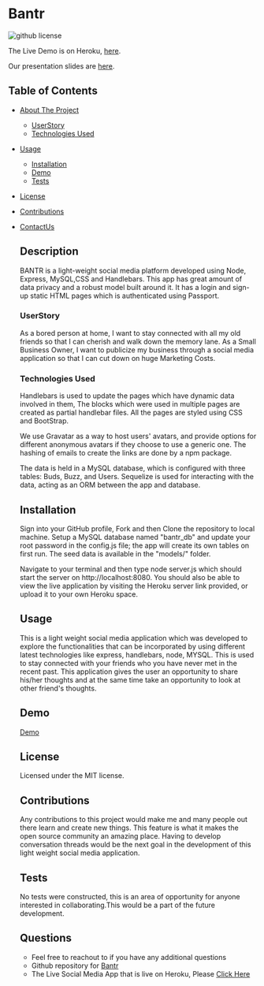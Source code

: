  # Bantr

  ![github license](https://img.shields.io/badge/license-MIT-blue.svg)
  
  The Live Demo is on Heroku, [here](https://dry-fjord-65104.herokuapp.com/).

  Our presentation slides are [here](https://docs.google.com/presentation/d/1NbvGBX7XsGRq_13v1C-1ugE4SBc4aPLofeX8D86xtco/edit?usp=sharing).

  ## Table of Contents
  
- [About The Project](#description)
  - [UserStory](#userstory)
  - [Technologies Used](#technologiesused)
- [Usage](#usage)
  - [Installation](#installation)
  - [Demo](#demo)
  - [Tests](#tests)
- [License](#license)
- [Contributions](#contributions)
- [ContactUs](#questions)

  ## Description
  BANTR is a light-weight social media platform developed using Node, Express, MySQL,CSS and Handlebars. This app has great amount of data privacy and a robust model built around it. It has a login and sign-up static HTML pages which is authenticated using Passport. 

  ### UserStory
  As a bored person at home, I want to stay connected with all my old friends so that I can cherish and walk down the memory lane.
  As a Small Business Owner, I want to publicize my business through a social media application so that I can cut down on huge Marketing Costs.

  ### Technologies Used
  Handlebars is used to update the pages which have dynamic data involved in them, The blocks which were used in multiple pages are created as partial handlebar files. All the pages are styled using CSS and BootStrap. 

  We use Gravatar as a way to host users' avatars, and provide options for different anonymous avatars if they choose to use a generic one. The hashing of emails to create the links are done by a npm package.

  The data is held in a MySQL database, which is configured with three tables: Buds, Buzz, and Users. Sequelize is used for interacting with the data, acting as an ORM between the app and database.

  ## Installation
  Sign into your GitHub profile, Fork and then Clone the repository to local machine. Setup a MySQL database named "bantr_db" and update your root password in the config.js file; the app will create its own tables on first run. The seed data is available in the "models/" folder.
  
  Navigate to your terminal and then type node server.js which should start the server on http://localhost:8080. You should also be able to view the live application by visiting the Heroku server link provided, or upload it to your own Heroku space.

  ## Usage
  This is a light weight social media application which was developed to explore the functionalities that can be incorporated by using different latest technologies like express, handlebars, node, MYSQL. This is used to stay connected with your friends who you have never met in the recent past. This application gives the user an opportunity to share his/her thoughts and at the same time take an opportunity to look at other friend's thoughts.

  ## Demo

  [Demo](https://dry-fjord-65104.herokuapp.com/)

  ## License
  Licensed under the MIT license.

  ## Contributions
  Any contributions to this project would make me and many people out there learn and create new things. This feature is what it makes the open source community an amazing place. Having to develop conversation threads would be the next goal in the development of this light weight social media application.

  ## Tests
  No tests were constructed, this is an area of opportunity for anyone interested in collaborating.This would be a part of the future development.

  ## Questions
  * Feel free to reachout to if you have any additional questions
  * Github repository for [Bantr](https://github.com/ziieng/Bantr)
  * The Live Social Media App that is live on Heroku, Please [Click Here](https://dry-fjord-65104.herokuapp.com/)
  
  